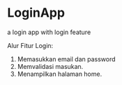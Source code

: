# LoginApp
a login app with login feature

Alur Fitur Login:
1. Memasukkan email dan password
2. Memvalidasi masukan.
3. Menampilkan halaman home.
